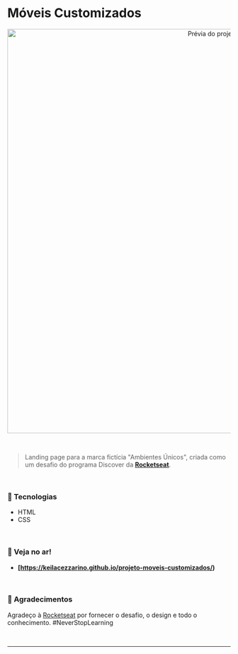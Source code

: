 # Móveis Customizados 

<p align="center">
  <img alt="Prévia do projeto" src="<img width="1365" height="911" alt="screenshot-projeto-moveis-customizados_" src="https://github.com/user-attachments/assets/856dd5ee-c9d6-4dd6-a53a-1ba7c0eeb6d2" />

</p>

<br>

> Landing page para a marca fictícia "Ambientes Únicos", criada como um desafio do programa Discover da **[Rocketseat](https://www.rocketseat.com.br/)**.

<br>

### 🚀 Tecnologias

- HTML
- CSS

<br>

### 🔗 Veja no ar!

- **[https://keilacezzarino.github.io/projeto-moveis-customizados/)**

<br>

### 🙏 Agradecimentos

Agradeço à [Rocketseat](https://www.rocketseat.com.br/) por fornecer o desafio, o design e todo o conhecimento. #NeverStopLearning

<br>

---
